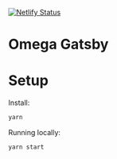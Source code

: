 [![Netlify Status](https://api.netlify.com/api/v1/badges/3715c793-544d-4b76-bc6b-44c71c876f32/deploy-status)](https://app.netlify.com/sites/samelogic-landing/deploys)

# Omega Gatsby

# Setup

Install:

```sh
yarn
```

Running locally:

```sh
yarn start
```
